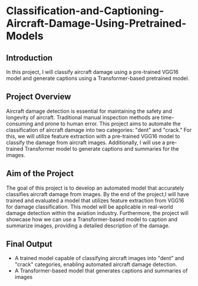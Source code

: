 # Classification-and-Captioning-Aircraft-Damage-Using-Pretrained-Models

## **Introduction**

In this project, I will classify aircraft damage using a pre-trained VGG16 model and generate captions using a Transformer-based pretrained model.

## **Project Overview**

Aircraft damage detection is essential for maintaining the safety and longevity of aircraft. Traditional manual inspection methods are time-consuming and prone to human error. This project aims to automate the classification of aircraft damage into two categories: "dent" and "crack." For this, we will utilize feature extraction with a pre-trained VGG16 model to classify the damage from aircraft images. Additionally, I will use a pre-trained Transformer model to generate captions and summaries for the images.

## **Aim of the Project**

The goal of this project is to develop an automated model that accurately classifies aircraft damage from images. By the end of the project,I will have trained and evaluated a model that utilizes feature extraction from VGG16 for damage classification. This model will be applicable in real-world damage detection within the aviation industry. Furthermore, the project will showcase how we can use a Transformer-based model to caption and summarize images, providing a detailed description of the damage.

## **Final Output**

- A trained model capable of classifying aircraft images into "dent" and "crack" categories, enabling automated aircraft damage detection.
- A Transformer-based model that generates captions and summaries of images
